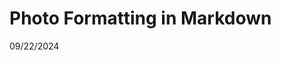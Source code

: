 # Photo Formatting in Markdown
09/22/2024

<head>
    <style>
        .text-with-photo {
            display: flex;
            flex-direction: row;
        }

        .text-with-photo>p {
            width: 65%;
        }

        .text-with-photo>figure {
            width: 35%;
        }

        /* Extra small devices (phones, 600px and down) */
        @media only screen and (max-width: 600px) {
            .text-with-photo {
                display: flex;
                flex-direction: column;
            }

            .text-with-photo>p {
                width: 100%;
            }

            .text-with-photo>figure {
                width: unset;
                max-width: 80vw;
                align-self: center;
            }
        }
    </style>
</head>
This blog's MVP project was to get stuff out into the world. In order to focus on execution and building a process, I decided to forego any kind of formatting. Today I want to iterate and make things flow a little bit better. I really want to have photos and text side by side and/or the ability to add photo carousels.
## Why
One non-project article I want to write is about my recent trip to Sardinia, Corsica, and Paris. I have tons of photos and putting them directly into the article with no formatting will bother me.

I also think it will be beneficial for project articles to have explanations and visuals side by side when appropriate.
## Requirements
1. I can have two "columns", where text is on the left, photos are on the right.
2. I can easily add photo descriptions.
3. (Bonus) I can have a photo carousel.
## Research
Note: While writing this section, I started, then backtracked, then thought of redoing my blog, then finally found a good enough solution for now. It turns out you can literally just add HTML to markdown and it works. My process suffers quite a bit though.
### Sizing
For an image, you can resize by simply placing an `img` tag with height, width, or both attributes set.

```html
<img 
	 height="300" 
	 alt="A picture of a cat with a height attribute."
	 src="https://imagedelivery.net/XM0rX8WdEGAqoK0m1yhClg/972c77fc-2365-42a5-1786-b12c3c6cc100/public">
```

<img height="300" alt="A picture of a cat with a height attribute." src="https://imagedelivery.net/XM0rX8WdEGAqoK0m1yhClg/972c77fc-2365-42a5-1786-b12c3c6cc100/public">

The problem here is I want something more dynamic, so again, HTML "just works", which means I can also add style attributes and write CSS.

```html
<img 
	 style="width: 30%;" 
	 alt="A picture of a cat with a style attribute."
	 src="https://imagedelivery.net/XM0rX8WdEGAqoK0m1yhClg/972c77fc-2365-42a5-1786-b12c3c6cc100/public">
```

<img style="width: 30%;" alt="A picture of a cat with a style attribute." src="https://imagedelivery.net/XM0rX8WdEGAqoK0m1yhClg/972c77fc-2365-42a5-1786-b12c3c6cc100/public">

Its nice to know HTML and CSS work. Positioning makes thing a bit more complicated however.
### Positioning
Immediate results googling around seem to be pretty outdated. There are many recommendations of `float: right;` which is pretty old. There is also the `align` attributes which have been deprecated since early 2000's.

In the end, sort of knowing I wanted to also account for mobile devices, I decided to use `display: flexbox;`. On mobile, I think it should be a singular column and read fluidly instead of side by side.

Since HTML works, it means I can add a style tag, define some classes, and have some basic structure around the formatting. What I don't like is that Obsidian doesn't register these things with its live previews. Its a Markdown formatter/previewer so even though it might work in  Github Pages, it wont be visible until after I publish. Its kind of intruding on my "minimal friction" process, but for the sake of getting something done, lets go for the MVP and find a way to refine from there.
### Photo Descriptions
The last thing I was not sure about when starting was adding photo descriptions. After trying a few different tags listed on [MDN](https://developer.mozilla.org/en-US/), I decided on the `figure` tag. It seems to group the photo and text nicely paired with `figcaption`.
## Execution

### Sizing & Positioning
Instead of hardcoding an image width or height, I wanted it to be a bit more dynamic. I figured a 65%, 35% split between written content and image would be sufficient on everything except mobile devices. Knowing I have access to media queries, all I really had to do was write a bit of HTML and CSS. Below is the result:

```html
<head>
    <style>
        .text-with-photo {
            display: flex;
            flex-direction: row;
        }

        .text-with-photo>p {
            width: 65%;
        }

        .text-with-photo>figure {
            width: 35%;
        }

        /* Extra small devices (phones, 600px and down) */
        @media only screen and (max-width: 600px) {
            .text-with-photo {
                display: flex;
                flex-direction: column;
            }

            .text-with-photo>p {
                width: 100%;
            }

            .text-with-photo>figure {
                width: unset;
                max-width: 80vw;
                align-self: center;
            }
        }
    </style>
</head>

<div class="text-with-photo">
    <p>
	    testing 123here is some text and some even more text here is some text and some even more text here is some text and some even more text here is some text and some even more text here is some text and some even more text here is some text and some even more text here is some text and some even more text here is some text and some even more text here is som
    </p>
    <figure>
        <img alt="A picture of a cat."
            src="https://imagedelivery.net/XM0rX8WdEGAqoK0m1yhClg/972c77fc-2365-42a5-1786-b12c3c6cc100/public" />
        <figcaption>A picture of a cat.</figcaption>
    </figure>
</div>
```
<div class="text-with-photo">
    <p>
        The above accomplishes more or less what I want in the end. I have a bit of flexibility when it comes to different viewport sizes, and can easily add more with more media queries. I attain the ability to place text and images side by side as well. See figure 2 as the end result of the above HTML. The problem is the development environment.
    </p>
    <figure>
        <img alt="A screenshot of the rendered html and css."
            src="https://imagedelivery.net/XM0rX8WdEGAqoK0m1yhClg/de56d21c-3b07-4607-aa37-8e27e35f3c00/public" />
        <figcaption>Figure 2</figcaption>
    </figure>
</div>
### Growing Pains
Maybe I chose wrong when I started (I did). I optimized to just start writing and publishing which, if I weigh it against my original goal, worked, but the stack is already showing its weaknesses. Just adding a little bit of HTML and CSS is already breaking it.

<div class="text-with-photo">
    <p>
        I lose the ability to live preview what my article might look like in Obsidian. This is actually a major hurdle in my opinion. I don't want to be guessing and I don't want to have a feedback loop of minutes by pushing to Github and waiting for Github Pages to deploy. Figure 3 is an example of what the live preview looks like in Obsidian. Compare this to the end result seen in Figure 2.
    </p>
    <figure>
        <img alt="A screenshot of the Obsidian live preview broken."
            src="https://imagedelivery.net/XM0rX8WdEGAqoK0m1yhClg/c332ecea-df5c-4c49-1189-8a4075da7b00/public" />
        <figcaption>Figure 3: *Obsidian not using the script tag.*</figcaption>
    </figure>
</div>

Also, obviously Obsidian is not used for writing code (or at least it definitely shouldn't be). So now, I need to use VSCode for formatting then copy and paste the result into Obsidian. This got messy way faster than I would have guessed.
### Insult to Injury
Any decent webdev would probably think, "ok whatever, I'll use the browser to render the page and just keep hitting refresh, that will be fast"! *Whoops, all these files are markdown and don't render on the browser.*

Despite this, I want to finish here then think of a better, low friction way to compose these articles. Maybe the composition and formatting need to be separate but I hate that idea. I want to write, read, rewrite, and publish. Any more steps than that and I fear I would be inconsistent.

As a side note, living with your own mistakes is usually a sign you are learning, I just thought it would take longer than *a single iteration*.
## Following Through
I really didn't think this would take as long as it did, and I also didn't think it would blow up my process as much as it did. As I write this, I have:
- Cloudflare open to upload and copy image urls 
- Obsidian to compose the copy
- VSCode to write the HTML, CSS, and handle formatting
- The browser with a WIP version of this article to see how it will render

I also really thought I would make it to the photo carousel portion today but I am out of time. I had more catching up to do on HTML than I would like to admit.

I think the next project concerning this blog, and likely the next one I do will be to get something a bit more sustainable up and running in terms of process. I might have to convert to something that uses HTML, then this might be a bit easier, but then I would lose out on having a centralized location for blog writing, publishing, and personal use of Obsidian.

After some searching, It looks like any Obsidian solution too might just be a hacky way of getting it done. It might just be that the blog composition takes place elsewhere. Problem for another day.

Today I will say, this is done. I set out to figure out how to do text next to images in Markdown and it turns out you just use HTML. Kind of a failure on my part but at least I know what I will work on next.

*I set out with the goal of doing things more in public. I am going to post this to hackernews.com. Here is the post: https://news.ycombinator.com/item?id=41620913*
